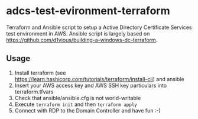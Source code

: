 # adcs-test-evironment-terraform
Terraform and Ansible script to setup a Active Directory Certificate Services test environment in AWS. Ansible script is largely based on https://github.com/d1vious/building-a-windows-dc-terraform.

## Usage
1. Install terraform (see https://learn.hashicorp.com/tutorials/terraform/install-cli) and ansible 
2. Insert your AWS access key and AWS SSH key particulars into terraform.tfvars
3. Check that ansible/ansible.cfg is not world-writable
4. Execute ```terraform init``` and then ```terraform apply```
5. Connect with RDP to the Domain Controller and have fun :-)